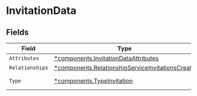 # InvitationData


## Fields

| Field                                                                                                               | Type                                                                                                                | Required                                                                                                            | Description                                                                                                         |
| ------------------------------------------------------------------------------------------------------------------- | ------------------------------------------------------------------------------------------------------------------- | ------------------------------------------------------------------------------------------------------------------- | ------------------------------------------------------------------------------------------------------------------- |
| `Attributes`                                                                                                        | [*components.InvitationDataAttributes](../../models/components/invitationdataattributes.md)                         | :heavy_minus_sign:                                                                                                  | N/A                                                                                                                 |
| `Relationships`                                                                                                     | [*components.RelationshipServiceInvitationsCreate](../../models/components/relationshipserviceinvitationscreate.md) | :heavy_minus_sign:                                                                                                  | N/A                                                                                                                 |
| `Type`                                                                                                              | [*components.TypeInvitation](../../models/components/typeinvitation.md)                                             | :heavy_minus_sign:                                                                                                  | Resource type                                                                                                       |